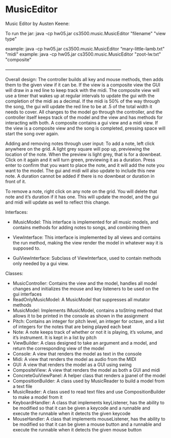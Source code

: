 # MusicEditor
Music Editor by Austen Keene:

To run the jar: 
java -cp hw05.jar cs3500.music.MusicEditor "filename" "view type"

example: java -cp hw05.jar cs3500.music.MusicEditor “mary-little-lamb.txt" "midi"
example: java -cp hw05.jar cs3500.music.MusicEditor "zoot-lw.txt" "composite"

——————————————————————————

Overall design:
The controller builds all key and mouse methods, then adds them to the given view if it can be. If the view is a composite view the GUI will draw in a red line to keep track with the midi. The composite view will use a timer that wakes up at regular intervals to update the gui with the completion of the midi as a decimal. If the midi is 50% of the way through the song, the gui will update the red line to be at .5 of the total width it needs to cover. All changes to the model go through the controller, and the controller itself keeps track of the model and the view and has methods for interacting with both. A composite contains a gui view and a midi view. If the view is a composite view and the song is completed, pressing space will start the song over again.

Adding and removing notes through user input:
To add a note, left click anywhere on the grid. A light grey square will pop up, previewing the location of the note. When the preview is light grey, that is for a downbeat. Click on it again and it will turn green, previewing it as a duration. Press enter to confirm that you want to place the note, and it will add the note you want to the model. The gui and midi will also update to include this new note. A duration cannot be added if there is no downbeat or duration in front of it.

To remove a note, right click on any note on the grid. You will delete that note and it’s duration if it has one. This will update the model, and the gui and midi will update as well to reflect this change.

Interfaces:
 - IMusicModel:
	This interface is implemented for all music models, and contains methods for adding notes to songs, and combining them

 - ViewInterface:
	This interface is implemented by all views and contains the run method, making the view render the model in whatever way it is supposed to.

 - GuiViewInterface:
	Subclass of ViewInterface, used to contain methods only needed by a gui view.

Classes:
 - MusicController:
	Contains the view and the model, handles all model changes and initializes the mouse and key listeners to be used on the gui interfaces
 - ReadOnlyMusicModel:
	A MusicModel that suppresses all mutator methods
 - MusicModel:
	Implements IMusicModel, contains a toString method that allows it to be printed in the console as shown in the assignment
 - Pitch:
	Contains an integer for pitch level, an integer for octave, and a list of integers for the notes that are being played each beat
 - Note:
	A note keeps track of whether or not it is playing, it’s volume, and it’s instrument. It is kept in a list by pitch
 - ViewBuilder:
	A class designed to take an argument and a model, and return the corresponding view of the model
 - Console:
	A view that renders the model as text in the console
 - Midi:
	A view that renders the model as audio from the MIDI
 - GUI:
	A view that renders the model as a GUI using swing
 - CompositeView:
	A view that renders the model as both a GUI and midi
 - ConcreteGuiViewPanel:
	A helper class that renders a jpanel of the model
 - CompositionBuilder:
	A class used by MusicReader to build a model from a text file
 - MusicReader:
	A class used to read text files and use CompositionBuilder to make a model from it
 - KeyboardHandler:
	A class that implements keyListener, has the ability to be modified so that it can be given a keycode and a runnable and execute the runnable when it detects the 	given keycode
 - MouseHandler:
	A class that implements mouseListener, has the ability to be modified so that it can be given a mouse button and a runnable and execute the runnable when it detects the given mouse button
